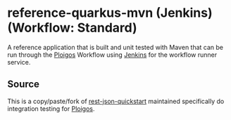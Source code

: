# reference-quarkus-mvn (Jenkins) (Workflow: Standard) 

A reference application that is built and unit tested with Maven
that can be run through the [Ploigos](https://github.com/ploigos) Workflow using
[Jenkins](https://github.com/jenkins-infra/) for the workflow runner service.

## Source

This is a copy/paste/fork of [rest-json-quickstart](https://github.com/quarkusio/quarkus-quickstarts/tree/master/rest-json-quickstart)
maintained specifically do integration testing for [Ploigos](https://github.com/ploigos).

